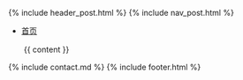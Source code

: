 {% include header_post.html %}
{% include nav_post.html %}

<div class="content_tip">
	<div class="nav_post">
		<ul>
			<li><a href="{{ site.baseurl }}/">首页</a></li>
		</ul>
	</div>
　　{{ content }}
</div>

{% include contact.md %}
{% include footer.html %}